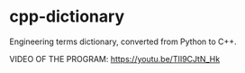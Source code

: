 # cpp-dictionary
Engineering terms dictionary, converted from Python to C++.

VIDEO OF THE PROGRAM: https://youtu.be/TII9CJtN_Hk
